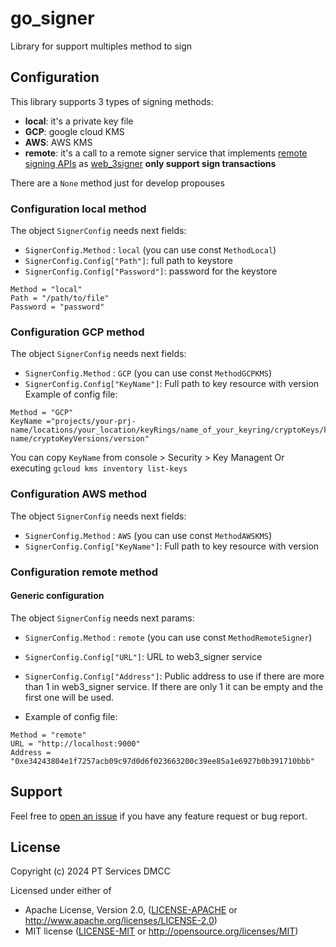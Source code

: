 # go_signer
Library for support multiples method to sign

## Configuration
This library supports 3 types of signing methods: 
- **local**: it's a private key file
- **GCP**: google cloud KMS
- **AWS**: AWS KMS
- **remote**: it's a call to a remote signer service that implements [remote signing APIs](https://github.com/ethereum/remote-signing-api?tab=readme-ov-file) as [web_3signer](https://docs.web3signer.consensys.io/) **only support sign transactions**

There are a `None` method just for develop propouses

### Configuration local method
The object `SignerConfig` needs next fields:
- `SignerConfig.Method` : `local`  (you can use const `MethodLocal`)
- `SignerConfig.Config["Path"]`: full path to keystore
- `SignerConfig.Config["Password"]`: password for the keystore
```
Method = "local"
Path = "/path/to/file"
Password = "password"
```

### Configuration GCP method
The object `SignerConfig` needs next fields:
- `SignerConfig.Method` : `GCP`  (you can use const `MethodGCPKMS`)
- `SignerConfig.Config["KeyName"]`: Full path to key resource with version
Example of config file:
```
Method = "GCP" 
KeyName ="projects/your-prj-name/locations/your_location/keyRings/name_of_your_keyring/cryptoKeys/key-name/cryptoKeyVersions/version"
```
You can copy `KeyName` from console > Security > Key Managent 
Or executing `gcloud kms inventory list-keys`

### Configuration AWS method
The object `SignerConfig` needs next fields:
- `SignerConfig.Method` : `AWS`  (you can use const `MethodAWSKMS`)
- `SignerConfig.Config["KeyName"]`: Full path to key resource with version


### Configuration remote method
#### Generic configuration
The object `SignerConfig` needs next params:
- `SignerConfig.Method` : `remote` (you can use const `MethodRemoteSigner`)
- `SignerConfig.Config["URL"]`: URL to web3_signer service
- `SignerConfig.Config["Address"]`: Public address to use if there are more than 1 in web3_signer service. If there are only 1 it can be empty and the first one will be used.

- Example of config file:
```
Method = "remote"
URL = "http://localhost:9000"
Address = "0xe34243804e1f7257acb09c97d0d6f023663200c39ee85a1e6927b0b391710bbb"
```

## Support

Feel free to [open an issue](https://github.com/agglayer/go_signer/issues/new) if you have any feature request or bug report.<br />


## License

Copyright (c) 2024 PT Services DMCC

Licensed under either of

* Apache License, Version 2.0, ([LICENSE-APACHE](LICENSE-APACHE) or http://www.apache.org/licenses/LICENSE-2.0)
* MIT license ([LICENSE-MIT](LICENSE-MIT) or http://opensource.org/licenses/MIT)